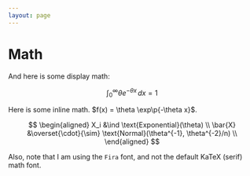 ```yaml
---
layout: page
---
```


# Math

And here is some display math:

$$
\int_0^\infty \theta e^{-\theta x}\, dx = 1
$$

Here is some inline math. $f(x) = \theta \exp\p{-\theta x}$.

$$
\begin{aligned}
X_i &\ind \text{Exponential}(\theta) \\
\bar{X} &\overset{\cdot}{\sim} \text{Normal}(\theta^{-1}, \theta^{-2}/n) \\
\end{aligned}
$$

Also, note that I am using the `Fira` font, and not the default KaTeX (serif)
math font.
